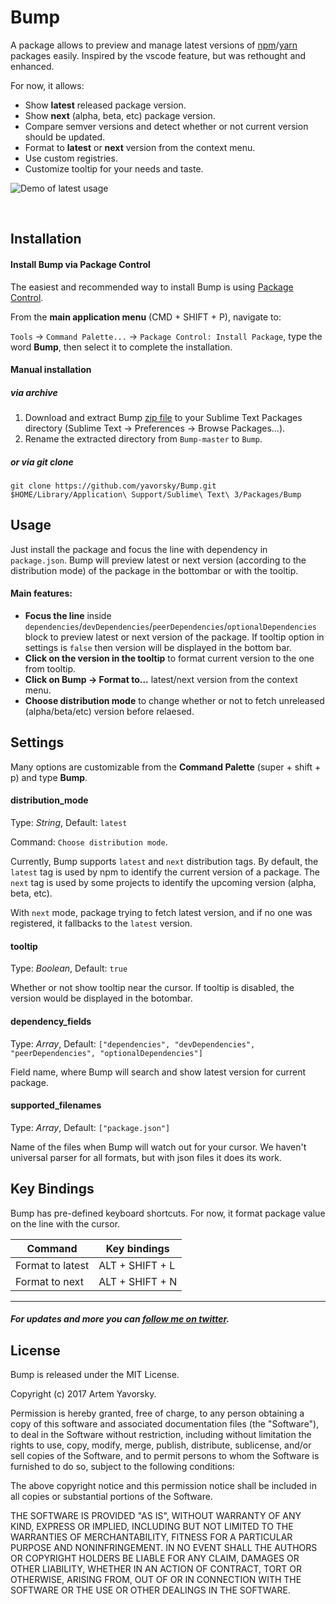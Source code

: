 Bump
=============

A package allows to preview and manage latest versions of [npm](https://npmjs.com)/[yarn](https://yarnpkg.com) packages easily.
Inspired by the vscode feature, but was rethought and enhanced.

For now, it allows:

- Show **latest** released package version.
- Show **next** (alpha, beta, etc) package version.
- Compare semver versions and detect whether or not current version should be updated.
- Format to **latest** or **next** version from the context menu.
- Use custom registries.
- Customize tooltip for your needs and taste.


![Demo of latest usage](https://raw.githubusercontent.com/yavorsky/Bump/master/img/preview.gif)

  ​
## Installation

#### Install Bump via Package Control

The easiest and recommended way to install Bump is using [Package Control](https://packagecontrol.io/packages/Bump).

From the **main application menu** (CMD + SHIFT + P), navigate to:

`Tools` -> `Command Palette...` -> `Package Control: Install Package`, type the word **Bump**, then select it to complete the installation.

#### Manual installation

##### via archive
1. Download and extract Bump [zip file](https://github.com/yavorsky/Bump/archive/master.zip) to your Sublime Text Packages directory (Sublime Text -> Preferences -> Browse Packages...).
2. Rename the extracted directory from `Bump-master` to `Bump`.

##### or via git clone
`git clone https://github.com/yavorsky/Bump.git $HOME/Library/Application\ Support/Sublime\ Text\ 3/Packages/Bump`

## Usage

Just install the package and focus the line with dependency in `package.json`. Bump will preview latest or next version (according to the distribution mode) of the package in the bottombar or with the tooltip.

#### Main features:

* **Focus the line** inside `dependencies`/`devDependencies`/`peerDependencies`/`optionalDependencies` block to preview latest or next version of the package. If tooltip option in settings is `false` then version will be displayed in the bottom bar.
* **Click on the version in the tooltip** to format current version to the one from tooltip.
* **Click on Bump -> Format to...** latest/next version from the context menu.
* **Choose distribution mode** to change whether or not to fetch unreleased (alpha/beta/etc) version before relaesed.


## Settings

Many options are customizable from the **Command Palette** (super + shift + p) and type **Bump**.

#### distribution_mode

Type: *String*, Default: `latest`

Command: `Choose distribution mode`.

Currently, Bump supports `latest` and `next` distribution tags. By default, the `latest` tag is used by npm to identify the current version of a package. The `next` tag is used by some projects to identify the upcoming version (alpha, beta, etc). 

With `next` mode, package trying to fetch latest version, and if no one was registered, it fallbacks to the `latest` version.


#### tooltip

Type: *Boolean*, Default: `true`

Whether or not show tooltip near the cursor. If tooltip is disabled, the version would be displayed in the botombar.


#### dependency_fields

Type: *Array*, Default: `["dependencies", "devDependencies", "peerDependencies", "optionalDependencies"]`

Field name, where Bump will search and show latest version for current package.


#### supported_filenames

Type: *Array*, Default: `["package.json"]`

Name of the files when Bump will watch out for your cursor. We haven't universal parser for all formats, but with json files it does its work.


## Key Bindings

Bump has pre-defined keyboard shortcuts. For now, it format package value on the line with the cursor.

| Command          | Key bindings    |
| ---------------- | --------------- |
| Format to latest | ALT + SHIFT + L |
| Format to next   | ALT + SHIFT + N |


------
##### For updates and more you can [follow me on twitter](https://twitter.com/yavorsky_).

## License

Bump is released under the MIT License.

Copyright (c) 2017 Artem Yavorsky.

Permission is hereby granted, free of charge, to any person obtaining a copy of this software and associated documentation files (the "Software"), to deal in the Software without restriction, including without limitation the rights to use, copy, modify, merge, publish, distribute, sublicense, and/or sell copies of the Software, and to permit persons to whom the Software is furnished to do so, subject to the following conditions:

The above copyright notice and this permission notice shall be included in all copies or substantial portions of the Software.

THE SOFTWARE IS PROVIDED "AS IS", WITHOUT WARRANTY OF ANY KIND, EXPRESS OR IMPLIED, INCLUDING BUT NOT LIMITED TO THE WARRANTIES OF MERCHANTABILITY, FITNESS FOR A PARTICULAR PURPOSE AND NONINFRINGEMENT. IN NO EVENT SHALL THE AUTHORS OR COPYRIGHT HOLDERS BE LIABLE FOR ANY CLAIM, DAMAGES OR OTHER LIABILITY, WHETHER IN AN ACTION OF CONTRACT, TORT OR OTHERWISE, ARISING FROM, OUT OF OR IN CONNECTION WITH THE SOFTWARE OR THE USE OR OTHER DEALINGS IN THE SOFTWARE.
